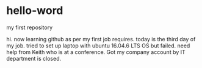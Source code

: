 # hello-word
my first repository

hi. 
now learning github as per my first job requires. today is the third day of my job. 
tried to set up laptop with ubuntu 16.04.6 LTS OS but failed. need help from Keith who is at a conference. 
Got my company account by IT department is closed. 
